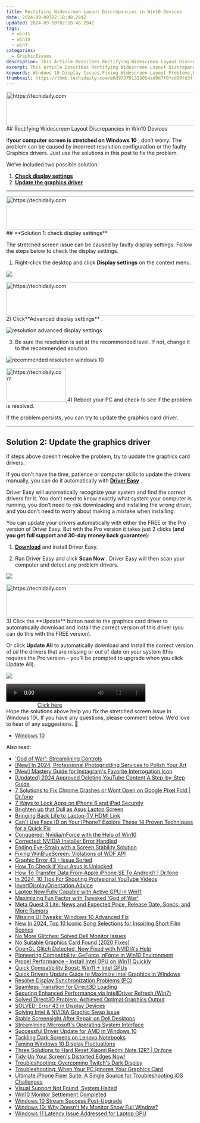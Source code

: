 ```yaml
---
title: Rectifying Widescreen Layout Discrepancies in Win10 Devices
date: 2024-09-09T02:18:48.294Z
updated: 2024-09-10T02:18:48.294Z
tags:
  - win11
  - win10
  - win7
categories:
  - GraphicIssues
description: This Article Describes Rectifying Widescreen Layout Discrepancies in Win10 Devices
excerpt: This Article Describes Rectifying Widescreen Layout Discrepancies in Win10 Devices
keywords: Windows 10 Display Issues,Fixing Widescreen Layout Problems,Resolving Graphical Glitches on W10 Devices,Correcting Win10 Screen Discrepancies,Tackling Wide-Screen Compatibility in Windows 10,Addressing Win10 Monitor Alignment Errors,Troubleshooting Display Inconsistencies for W10
thumbnail: https://thmb.techidaily.com/e6d973791325054ad0d7f0fcd99fd3ff0a56a44316e750df20403e0686bc2309.jpg
---
```


<!-- affiliate ads begin -->
<a href="https://ephamedtechinc.pxf.io/c/5597632/2123508/26400" target="_top" id="2123508">
  <img src="//a.impactradius-go.com/display-ad/26400-2123508" border="0" alt="https://techidaily.com" width="728" height="90"/>
</a>
<img height="0" width="0" src="https://ephamedtechinc.pxf.io/i/5597632/2123508/26400" style="position:absolute;visibility:hidden;" border="0" />
<!-- affiliate ads end -->
## Rectifying Widescreen Layout Discrepancies in Win10 Devices

 If**your computer screen is stretched on Windows 10** , don’t worry. The problem can be caused by incorrect resolution configuration or the faulty Graphics drivers. Just use the solutions in this post to fix the problem.

We’ve included two possible solution:

1. [**Check display settings**](#solution1)
2. [**Update the graphics driver**](#solution3)

---

<!-- affiliate ads begin -->
<a href="https://unicoeye.pxf.io/c/5597632/2134496/18498" target="_top" id="2134496">
  <img src="//a.impactradius-go.com/display-ad/18498-2134496" border="0" alt="https://techidaily.com" width="728" height="90"/>
</a>
<img height="0" width="0" src="https://unicoeye.pxf.io/i/5597632/2134496/18498" style="position:absolute;visibility:hidden;" border="0" />
<!-- affiliate ads end -->
## **Solution 1: check display settings**

 The stretched screen issue can be caused by faulty display settings. Follow the steps below to check the display settings.

1) Right-click the desktop and click **Display settings**  on the context menu.

![](https://images.drivereasy.com/wp-content/uploads/2017/11/img_5a17c192b55b7.jpg)

<!-- affiliate ads begin -->
<a href="https://appsumo.8odi.net/c/5597632/2130887/7443" target="_top" id="2130887">
  <img src="//a.impactradius-go.com/display-ad/7443-2130887" border="0" alt="https://techidaily.com" width="728" height="90"/>
</a>
<img height="0" width="0" src="https://appsumo.8odi.net/i/5597632/2130887/7443" style="position:absolute;visibility:hidden;" border="0" />
<!-- affiliate ads end -->
 2) Click**Advanced display settings** .

![resolution advanced display settings](https://images.drivereasy.com/wp-content/uploads/2016/08/resolution-advanced-display-settings-600x564.jpg)

 3) Be sure the resolution is set at the recommended level. If not, change it to the recommended solution.

![recommended resolution windows 10](https://images.drivereasy.com/wp-content/uploads/2016/08/recommended-resolution-windows-10-1-600x561.jpg)

<!-- affiliate ads begin -->
<a href="https://review-au.sjv.io/c/5597632/2098700/14409" target="_top" id="2098700">
  <img src="//a.impactradius-go.com/display-ad/14409-2098700" border="0" alt="https://techidaily.com" width="160" height="90"/>
</a>
<img height="0" width="0" src="https://review-au.sjv.io/i/5597632/2098700/14409" style="position:absolute;visibility:hidden;" border="0" />
<!-- affiliate ads end -->
4) Reboot your PC and check to see if the problem is resolved.

If the problem persists, you can try to update the graphics card driver.

---

## **Solution 2: Update the graphics driver**

 If steps above doesn’t resolve the problem, try to update the graphics card drivers.

 If you don’t have the time, patience or computer skills to update the drivers manually, you can do it automatically with **[Driver Easy](https://tools.techidaily.com/drivereasy/download/)**  .

 Driver Easy will automatically recognize your system and find the correct drivers for it. You don’t need to know exactly what system your computer is running, you don’t need to risk downloading and installing the wrong driver, and you don’t need to worry about making a mistake when installing.

 You can update your drivers automatically with either the FREE or the Pro version of Driver Easy. But with the Pro version it takes just 2 clicks (**and you get full support and 30-day money back guarantee**):

 1) **[Download](https://tools.techidaily.com/drivereasy/download/)**   and install Driver Easy.

 2) Run Driver Easy and click **Scan Now** . Driver Easy will then scan your computer and detect any problem drivers.

![](https://images.drivereasy.com/wp-content/uploads/2019/08/image-498.png)

<!-- affiliate ads begin -->
<a href="https://ephamedtechinc.pxf.io/c/5597632/2123511/26400" target="_top" id="2123511">
  <img src="//a.impactradius-go.com/display-ad/26400-2123511" border="0" alt="https://techidaily.com" width="728" height="90"/>
</a>
<img height="0" width="0" src="https://ephamedtechinc.pxf.io/i/5597632/2123511/26400" style="position:absolute;visibility:hidden;" border="0" />
<!-- affiliate ads end -->
 3) Click the **Update** button next to the graphics card driver to automatically download and install the correct version of this driver (you can do this with the FREE version).

 Or click **Update All**  to automatically download and install the correct version of _all_   the drivers that are missing or out of date on your system (this requires the Pro version – you’ll be prompted to upgrade when you click Update All).

![](https://images.drivereasy.com/wp-content/uploads/2019/08/image-499.png)

<!-- affiliate ads begin -->
<span id="1936838">
					<video width="374" height="48" style="cursor:pointer"
           poster="//a.impactradius-go.com/display-clicktoplayimage/1936838.png"
           onclick="if(!this.playClicked){this.play();this.setAttribute('controls',true);this.playClicked=true;}">
	   <source src="//a.impactradius-go.com/display-ad/18409-1936838">
	   <img src="//a.impactradius-go.com/display-clicktoplayimage/1936838.png" style="border: none; height: 100%; width: 100%; object-fit: contain">
	</video>
	<div style="width:234px;text-align:center"><a href="javascript:window.open(decodeURIComponent('https%3A%2F%2Fcoinrule.sjv.io%2Fc%2F5597632%2F1936838%2F18409'), '_blank');void(0);">Click here</a></div>
</span>
<img height="0" width="0" src="https://imp.pxf.io/i/5597632/1936838/18409" style="position:absolute;visibility:hidden;" border="0" />
<!-- affiliate ads end -->
 Hope the solutions above help you fix the stretched screen issue in Windows 10\. If you have any questions, please comment below. We’d love to hear of any suggestions. 🙂

* [Windows 10](https://tools.techidaily.com/drivereasy/download/)

<ins class="adsbygoogle"
     style="display:block"
     data-ad-format="autorelaxed"
     data-ad-client="ca-pub-7571918770474297"
     data-ad-slot="1223367746"></ins>



<ins class="adsbygoogle"
     style="display:block"
     data-ad-client="ca-pub-7571918770474297"
     data-ad-slot="8358498916"
     data-ad-format="auto"
     data-full-width-responsive="true"></ins>





<span class="atpl-alsoreadstyle">Also read:</span>
<div><ul>
<li><a href="https://graphic-issues.techidaily.com/god-of-war-streamlining-controls/"><u>'God of War': Streamlining Controls</u></a></li>
<li><a href="https://fox-http.techidaily.com/new-in-2024-professional-photogridding-services-to-polish-your-art/"><u>[New] In 2024, Professional Photogridding Services to Polish Your Art</u></a></li>
<li><a href="https://instagram-videos.techidaily.com/new-mastery-guide-for-instagrams-favorite-interrogation-icon/"><u>[New] Mastery Guide for Instagram's Favorite Interrogation Icon</u></a></li>
<li><a href="https://facebook-record-videos.techidaily.com/updated-2024-approved-deleting-youtube-content-a-step-by-step-guide/"><u>[Updated] 2024 Approved Deleting YouTube Content A Step-by-Step Guide</u></a></li>
<li><a href="https://howto.techidaily.com/7-solutions-to-fix-chrome-crashes-or-wont-open-on-google-pixel-fold-drfone-by-drfone-fix-android-problems-fix-android-problems/"><u>7 Solutions to Fix Chrome Crashes or Wont Open on Google Pixel Fold | Dr.fone</u></a></li>
<li><a href="https://ios-unlock.techidaily.com/7-ways-to-lock-apps-on-iphone-6-and-ipad-securely-by-drfone-ios/"><u>7 Ways to Lock Apps on iPhone 6 and iPad Securely</u></a></li>
<li><a href="https://graphic-issues.techidaily.com/brighten-up-that-dull-as-asus-laptop-screen/"><u>Brighten up that Dull as Asus Laptop Screen</u></a></li>
<li><a href="https://graphic-issues.techidaily.com/bringing-back-life-to-laptop-tv-hdmi-link/"><u>Bringing Back Life to Laptop-TV HDMI Link</u></a></li>
<li><a href="https://fox-that.techidaily.com/cant-use-face-id-on-your-iphone-explore-these-14-proven-techniques-for-a-quick-fix/"><u>Can't Use Face ID on Your iPhone? Explore These 14 Proven Techniques for a Quick Fix</u></a></li>
<li><a href="https://graphic-issues.techidaily.com/conquered-nvidianforce-with-the-help-of-win10/"><u>Conquered: Nvidia/nForce with the Help of Win10</u></a></li>
<li><a href="https://graphic-issues.techidaily.com/corrected-nvidia-installer-error-handled/"><u>Corrected: NVIDIA Installer Error Handled</u></a></li>
<li><a href="https://graphic-issues.techidaily.com/ending-eye-strain-with-a-screen-stability-solution/"><u>Ending Eye-Strain with a Screen Stability Solution</u></a></li>
<li><a href="https://graphic-issues.techidaily.com/fixing-winbluescreen-violations-of-wdf-api/"><u>Fixing WinBlueScreen: Violations of WDF API</u></a></li>
<li><a href="https://graphic-issues.techidaily.com/graphic-error-43-issue-sorted/"><u>Graphic Error 43 - Issue Sorted</u></a></li>
<li><a href="https://sim-unlock.techidaily.com/how-to-check-if-your-asus-is-unlocked-by-drfone-android/"><u>How To Check if Your Asus Is Unlocked</u></a></li>
<li><a href="https://techidaily.com/how-to-transfer-data-from-apple-iphone-se-to-android-drfone-by-drfone-transfer-data-from-ios-transfer-data-from-ios/"><u>How To Transfer Data From Apple iPhone SE To Android? | Dr.fone</u></a></li>
<li><a href="https://youtube-web.techidaily.com/24-10-tips-for-shooting-profesional-youtube-videos/"><u>In 2024, 10 Tips For Shooting Profesional YouTube Videos</u></a></li>
<li><a href="https://graphic-issues.techidaily.com/invertdisplayorientation-advice/"><u>InvertDisplayOrientation Advice</u></a></li>
<li><a href="https://graphic-issues.techidaily.com/laptop-now-fully-capable-with-active-gpu-in-win11/"><u>Laptop Now Fully Capable with Active GPU in Win11</u></a></li>
<li><a href="https://graphic-issues.techidaily.com/maximizing-fun-factor-with-tweaked-god-of-war/"><u>Maximizing Fun Factor with Tweaked 'God of War'</u></a></li>
<li><a href="https://tech-renaissance.techidaily.com/meta-quest-3-lite-news-and-expected-price-release-date-specs-and-more-rumors/"><u>Meta Quest 3 Lite: News and Expected Price, Release Date, Specs; and More Rumors</u></a></li>
<li><a href="https://graphic-issues.techidaily.com/missing-ui-tweaks-windows-10-advanced-fix/"><u>Missing UI Tweaks: Windows 10 Advanced Fix</u></a></li>
<li><a href="https://voice-adjusting.techidaily.com/new-in-2024-top-10-iconic-song-selections-for-inspiring-short-film-scenes/"><u>New In 2024, Top 10 Iconic Song Selections for Inspiring Short Film Scenes</u></a></li>
<li><a href="https://graphic-issues.techidaily.com/no-more-glitches-solved-dell-monitor-issues/"><u>No More Glitches: Solved Dell Monitor Issues</u></a></li>
<li><a href="https://graphic-issues.techidaily.com/no-suitable-graphics-card-found-2020-fixes/"><u>No Suitable Graphics Card Found [2020 Fixes]</u></a></li>
<li><a href="https://graphic-issues.techidaily.com/opengl-glitch-detected-now-fixed-with-nvidias-help/"><u>OpenGL Glitch Detected, Now Fixed with NVIDIA's Help</u></a></li>
<li><a href="https://graphic-issues.techidaily.com/pioneering-compatibility-geforce-nforce-in-win10-environment/"><u>Pioneering Compatibility: GeForce, nForce in Win10 Environment</u></a></li>
<li><a href="https://graphic-issues.techidaily.com/propel-performance-install-intel-gpu-on-win11-quickly/"><u>Propel Performance - Install Intel GPU on Win11 Quickly</u></a></li>
<li><a href="https://graphic-issues.techidaily.com/quick-compatibility-boost-win11-plus-intel-gpus/"><u>Quick Compatibility Boost: Win11 + Intel GPUs</u></a></li>
<li><a href="https://graphic-issues.techidaily.com/quick-drivers-update-guide-to-maximize-intel-graphics-in-windows/"><u>Quick Drivers Update Guide to Maximize Intel Graphics in WIndows</u></a></li>
<li><a href="https://graphic-issues.techidaily.com/resolve-display-synchronization-problems-pc/"><u>Resolve Display Synchronization Problems (PC)</u></a></li>
<li><a href="https://graphic-issues.techidaily.com/seamless-transition-for-direct3d-loading/"><u>Seamless Transition for Direct3D Loading</u></a></li>
<li><a href="https://graphic-issues.techidaily.com/securing-enhanced-performance-via-intelldriver-refresh-win7/"><u>Securing Enhanced Performance via IntellDriver Refresh (Win7)</u></a></li>
<li><a href="https://graphic-issues.techidaily.com/solved-direct3d-problem-achieved-optimal-graphics-output/"><u>Solved Direct3D Problem, Achieved Optimal Graphics Output</u></a></li>
<li><a href="https://graphic-issues.techidaily.com/solved-error-43-in-display-devices/"><u>SOLVED: Error 43 in Display Devices</u></a></li>
<li><a href="https://graphic-issues.techidaily.com/solving-intel-and-nvidia-graphic-swap-issue/"><u>Solving Intel & NVIDIA Graphic Swap Issue</u></a></li>
<li><a href="https://graphic-issues.techidaily.com/stable-screensight-after-repair-on-dell-desktops/"><u>Stable Screensight After Repair on Dell Desktops</u></a></li>
<li><a href="https://graphic-issues.techidaily.com/streamlining-microsofts-operating-system-interface/"><u>Streamlining Microsoft's Operating System Interface</u></a></li>
<li><a href="https://graphic-issues.techidaily.com/successful-driver-update-for-amd-in-windows-10/"><u>Successful Driver Update for AMD in Windows 10</u></a></li>
<li><a href="https://graphic-issues.techidaily.com/tackling-dark-screens-on-lenovo-notebooks/"><u>Tackling Dark Screens on Lenovo Notebooks</u></a></li>
<li><a href="https://graphic-issues.techidaily.com/taming-windows-10-display-fluctuations/"><u>Taming Windows 10 Display Fluctuations</u></a></li>
<li><a href="https://techidaily.com/three-solutions-to-hard-reset-xiaomi-redmi-note-12r-drfone-by-drfone-reset-android-reset-android/"><u>Three Solutions to Hard Reset Xiaomi Redmi Note 12R? | Dr.fone</u></a></li>
<li><a href="https://graphic-issues.techidaily.com/1719817931438-tidy-up-your-screens-distorted-edges-now/"><u>Tidy Up Your Screen's Distorted Edges Now!</u></a></li>
<li><a href="https://graphic-issues.techidaily.com/troubleshooting-overcoming-twitchs-dark-display/"><u>Troubleshooting: Overcoming Twitch's Dark Display</u></a></li>
<li><a href="https://graphic-issues.techidaily.com/troubleshooting-when-your-pc-ignores-your-graphics-card/"><u>Troubleshooting: When Your PC Ignores Your Graphics Card</u></a></li>
<li><a href="https://data-safeguard.techidaily.com/ultimate-iphone-fixer-suite-a-single-source-for-troubleshooting-ios-challenges/"><u>Ultimate iPhone Fixer Suite: A Single Source for Troubleshooting iOS Challenges</u></a></li>
<li><a href="https://graphic-issues.techidaily.com/visual-support-not-found-system-halted/"><u>Visual Support Not Found, System Halted</u></a></li>
<li><a href="https://graphic-issues.techidaily.com/win10-monitor-settlement-completed/"><u>Win10 Monitor Settlement Completed</u></a></li>
<li><a href="https://graphic-issues.techidaily.com/windows-10-stream-success-post-upgrade/"><u>Windows 10 Stream Success Post-Upgrade</u></a></li>
<li><a href="https://graphic-issues.techidaily.com/windows-10-why-doesnt-my-monitor-show-full-window/"><u>Windows 10: Why Doesn't My Monitor Show Full Window?</u></a></li>
<li><a href="https://graphic-issues.techidaily.com/windows-11-latency-issue-addressed-for-laptop-gpu/"><u>Windows 11 Latency Issue Addressed for Laptop GPU</u></a></li>
</ul></div>
